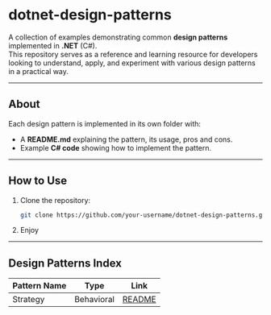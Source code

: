# dotnet-design-patterns

A collection of examples demonstrating common **design patterns** implemented in **.NET** (C#).  
This repository serves as a reference and learning resource for developers looking to understand, apply, and experiment with various design patterns in a practical way.

---

## About

Each design pattern is implemented in its own folder with:

- A **README.md** explaining the pattern, its usage, pros and cons.
- Example **C# code** showing how to implement the pattern.

---

## How to Use

1. Clone the repository:

   ```bash
   git clone https://github.com/your-username/dotnet-design-patterns.git
   ```

2. Enjoy

---

## Design Patterns Index

| Pattern Name | Type       | Link                                               |
| ------------ | ---------- | -------------------------------------------------- |
| Strategy     | Behavioral | [README](./Patterns/Behavioral/Strategy/README.md) |
